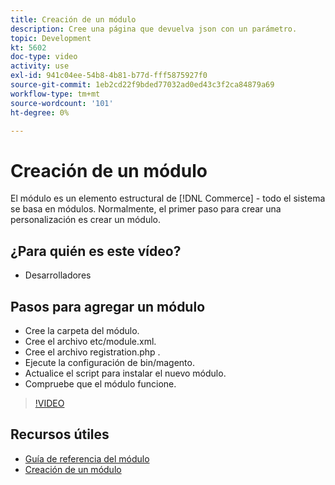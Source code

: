 ```yaml
---
title: Creación de un módulo
description: Cree una página que devuelva json con un parámetro.
topic: Development
kt: 5602
doc-type: video
activity: use
exl-id: 941c04ee-54b8-4b81-b77d-fff5875927f0
source-git-commit: 1eb2cd22f9bded77032ad0ed43c3f2ca84879a69
workflow-type: tm+mt
source-wordcount: '101'
ht-degree: 0%

---
```


# Creación de un módulo

El módulo es un elemento estructural de [!DNL Commerce] - todo el sistema se basa en módulos. Normalmente, el primer paso para crear una personalización es crear un módulo.

## ¿Para quién es este vídeo?

- Desarrolladores

## Pasos para agregar un módulo

- Cree la carpeta del módulo.
- Cree el archivo etc/module.xml.
- Cree el archivo registration.php .
- Ejecute la configuración de bin/magento.
- Actualice el script para instalar el nuevo módulo.
- Compruebe que el módulo funcione.

>[!VIDEO](https://video.tv.adobe.com/v/35792?quality=12&learn=on)

## Recursos útiles

- [Guía de referencia del módulo](https://devdocs.magento.com/guides/v2.4/mrg/intro.html)
- [Creación de un módulo](https://devdocs.magento.com/videos/fundamentals/create-a-new-module/)
